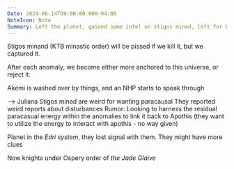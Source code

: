```yaml
---
Date: 2024-06-14T00:00:00.000-04:00
NoteIcon: Note
Summary: Left the planet, gained some intel on stigos minad, left for Edri.
---
```

Stigos minand (KTB minastic order) will be pissed if we kill it, but we captured it.

After each anomaly, we become either more anchored to this universe, or reject it.

Akemi is washed over by things, and an NHP starts to speak through 

--> Juliana
Stigos minad are weird for wanting paracausal
They reported weird reports about disturbances
Rumor: Looking to harness the residual paracasual energy within the anomalies to link it back to Apothis
(they want to utilize the energy to interact with apothis - no way given)

Planet in the *Edri system*, they lost signal with them. They might have more clues

Now knights under Ospery order of *the Jade Glaive*